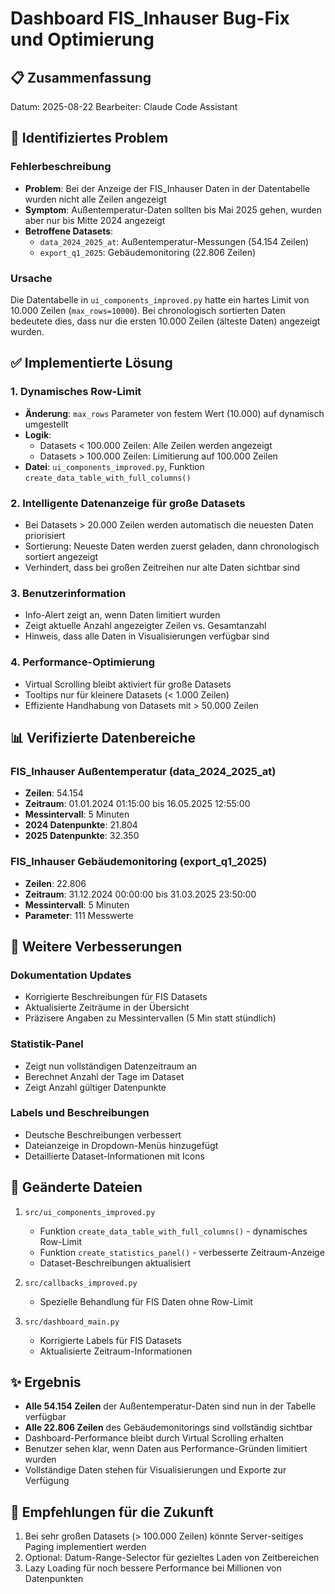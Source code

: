 # Dashboard FIS_Inhauser Bug-Fix und Optimierung

## 📋 Zusammenfassung
Datum: 2025-08-22
Bearbeiter: Claude Code Assistant

## 🐛 Identifiziertes Problem

### Fehlerbeschreibung
- **Problem**: Bei der Anzeige der FIS_Inhauser Daten in der Datentabelle wurden nicht alle Zeilen angezeigt
- **Symptom**: Außentemperatur-Daten sollten bis Mai 2025 gehen, wurden aber nur bis Mitte 2024 angezeigt
- **Betroffene Datasets**: 
  - `data_2024_2025_at`: Außentemperatur-Messungen (54.154 Zeilen)
  - `export_q1_2025`: Gebäudemonitoring (22.806 Zeilen)

### Ursache
Die Datentabelle in `ui_components_improved.py` hatte ein hartes Limit von 10.000 Zeilen (`max_rows=10000`). Bei chronologisch sortierten Daten bedeutete dies, dass nur die ersten 10.000 Zeilen (älteste Daten) angezeigt wurden.

## ✅ Implementierte Lösung

### 1. Dynamisches Row-Limit
- **Änderung**: `max_rows` Parameter von festem Wert (10.000) auf dynamisch umgestellt
- **Logik**: 
  - Datasets < 100.000 Zeilen: Alle Zeilen werden angezeigt
  - Datasets > 100.000 Zeilen: Limitierung auf 100.000 Zeilen
- **Datei**: `ui_components_improved.py`, Funktion `create_data_table_with_full_columns()`

### 2. Intelligente Datenanzeige für große Datasets
- Bei Datasets > 20.000 Zeilen werden automatisch die neuesten Daten priorisiert
- Sortierung: Neueste Daten werden zuerst geladen, dann chronologisch sortiert angezeigt
- Verhindert, dass bei großen Zeitreihen nur alte Daten sichtbar sind

### 3. Benutzerinformation
- Info-Alert zeigt an, wenn Daten limitiert wurden
- Zeigt aktuelle Anzahl angezeigter Zeilen vs. Gesamtanzahl
- Hinweis, dass alle Daten in Visualisierungen verfügbar sind

### 4. Performance-Optimierung
- Virtual Scrolling bleibt aktiviert für große Datasets
- Tooltips nur für kleinere Datasets (< 1.000 Zeilen)
- Effiziente Handhabung von Datasets mit > 50.000 Zeilen

## 📊 Verifizierte Datenbereiche

### FIS_Inhauser Außentemperatur (data_2024_2025_at)
- **Zeilen**: 54.154
- **Zeitraum**: 01.01.2024 01:15:00 bis 16.05.2025 12:55:00
- **Messintervall**: 5 Minuten
- **2024 Datenpunkte**: 21.804
- **2025 Datenpunkte**: 32.350

### FIS_Inhauser Gebäudemonitoring (export_q1_2025)
- **Zeilen**: 22.806
- **Zeitraum**: 31.12.2024 00:00:00 bis 31.03.2025 23:50:00
- **Messintervall**: 5 Minuten
- **Parameter**: 111 Messwerte

## 🎯 Weitere Verbesserungen

### Dokumentation Updates
- Korrigierte Beschreibungen für FIS Datasets
- Aktualisierte Zeiträume in der Übersicht
- Präzisere Angaben zu Messintervallen (5 Min statt stündlich)

### Statistik-Panel
- Zeigt nun vollständigen Datenzeitraum an
- Berechnet Anzahl der Tage im Dataset
- Zeigt Anzahl gültiger Datenpunkte

### Labels und Beschreibungen
- Deutsche Beschreibungen verbessert
- Dateianzeige in Dropdown-Menüs hinzugefügt
- Detaillierte Dataset-Informationen mit Icons

## 🔧 Geänderte Dateien
1. `src/ui_components_improved.py`
   - Funktion `create_data_table_with_full_columns()` - dynamisches Row-Limit
   - Funktion `create_statistics_panel()` - verbesserte Zeitraum-Anzeige
   - Dataset-Beschreibungen aktualisiert

2. `src/callbacks_improved.py`
   - Spezielle Behandlung für FIS Daten ohne Row-Limit

3. `src/dashboard_main.py`
   - Korrigierte Labels für FIS Datasets
   - Aktualisierte Zeitraum-Informationen

## ✨ Ergebnis
- **Alle 54.154 Zeilen** der Außentemperatur-Daten sind nun in der Tabelle verfügbar
- **Alle 22.806 Zeilen** des Gebäudemonitorings sind vollständig sichtbar
- Dashboard-Performance bleibt durch Virtual Scrolling erhalten
- Benutzer sehen klar, wenn Daten aus Performance-Gründen limitiert wurden
- Vollständige Daten stehen für Visualisierungen und Exporte zur Verfügung

## 📝 Empfehlungen für die Zukunft
1. Bei sehr großen Datasets (> 100.000 Zeilen) könnte Server-seitiges Paging implementiert werden
2. Optional: Datum-Range-Selector für gezieltes Laden von Zeitbereichen
3. Lazy Loading für noch bessere Performance bei Millionen von Datenpunkten